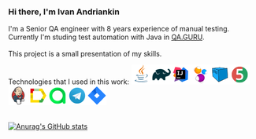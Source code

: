 ### Hi there, I'm Ivan Andriankin

I'm a Senior QA engineer with 8 years experience of manual testing. Currently I'm studing test automation with Java in <a href="https://qa.guru/">QA.GURU</a>.
<br><br>
This project is a small presentation of my skills.

Technologies that I used in this work:
![This is an image](/icons/Java.png)![This is an image](/icons/Gradle.png)![This is an image](/icons/Intelij_IDEA.png)![This is an image](/icons/Selenide.png)![This is an image](/icons/Selenoid.png)![This is an image](/icons/JUnit5.png)![This is an image](/icons/Jenkins.png)![This is an image](/icons/Allure_Report.png)![This is an image](/icons/AllureTestOps.png)![This is an image](/icons/Telegram.png)![This is an image](/icons/Jira.png)</br></br>


[![Anurag's GitHub stats](https://github-readme-stats.vercel.app/api?username=ivan-andriankin)](https://github.com/ivan-andriankin/github-readme-stats)

